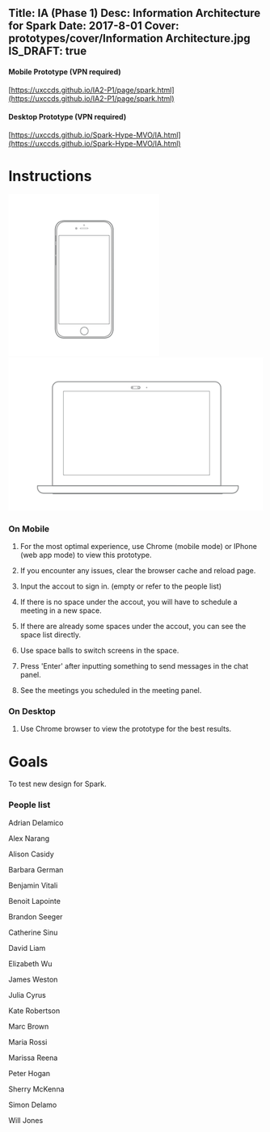 Title: IA (Phase 1)
Desc: Information Architecture for Spark
Date: 2017-8-01
Cover: prototypes/cover/Information Architecture.jpg
IS_DRAFT: true
---

#### Mobile Prototype (VPN required)

[https://uxccds.github.io/IA2-P1/page/spark.html](https://uxccds.github.io/IA2-P1/page/spark.html)

#### Desktop Prototype (VPN required)

[https://uxccds.github.io/Spark-Hype-MVO/IA.html](https://uxccds.github.io/Spark-Hype-MVO/IA.html)

# Instructions

![mobile](../../../img_data/prototypes/Mobile-2x.png)
![Desktop](../../../img_data/prototypes/Desktop-2x.png)

### On Mobile

1) For the most optimal experience, use Chrome (mobile mode) or IPhone (web app mode) to view this prototype.

2) If you encounter any issues, clear the  browser cache and reload page.

3) Input the accout to sign in. (empty or refer to the people list)

4) If there is no space under the accout, you will have to schedule a meeting in a new space.

5) If there are already some spaces under the accout, you can see the space list directly.

6) Use space balls to switch screens in the space.

7) Press 'Enter' after inputting something to send messages in the chat panel.

8) See the meetings you scheduled in the meeting panel.

### On Desktop

1) Use Chrome browser to view the prototype for the best results.

# Goals	

To test new design for Spark.

### People list

Adrian Delamico

Alex Narang

Alison Casidy

Barbara German

Benjamin Vitali

Benoit Lapointe

Brandon Seeger

Catherine Sinu

David Liam

Elizabeth Wu

James Weston

Julia Cyrus

Kate Robertson	

Marc Brown

Maria Rossi

Marissa Reena

Peter Hogan

Sherry McKenna

Simon Delamo

Will Jones


